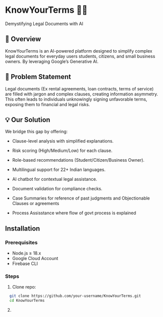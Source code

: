 
# KnowYourTerms 📄✨

Demystifying Legal Documents with AI






## 🚀 Overview



KnowYourTerms is an AI-powered platform designed to simplify complex legal documents for everyday users students, citizens, and small business owners. By leveraging Google’s Generative AI.

## 🎯 Problem Statement
Legal documents (Ex rental agreements, loan contracts, terms of service) are filled with jargon and complex clauses, creating information asymmetry. This often leads to individuals unknowingly signing unfavorable terms, exposing them to financial and legal risks.
## 💡 Our Solution
We bridge this gap by offering:

 * Clause-level analysis with simplified explanations.

 * Risk scoring (High/Medium/Low) for each clause.

 * Role-based recommendations (Student/Citizen/Business Owner).

 * Multilingual support for 22+ Indian languages.

 * AI chatbot for contextual legal assistance.

 * Document validation for compliance checks.

 * Case Summaries for reference of past judgments and Objectionable Clauses or agreements
 * Process Assisstance where flow of govt process is explained  


## Installation
### Prerequisites
 * Node.js ≥ 18.x
 * Google Cloud Account
 * Firebase CLI 
### Steps

 1. Clone repo:

```bash
  git clone https://github.com/your-username/KnowYourTerms.git  
  cd KnowYourTerms  
```
2.
    
